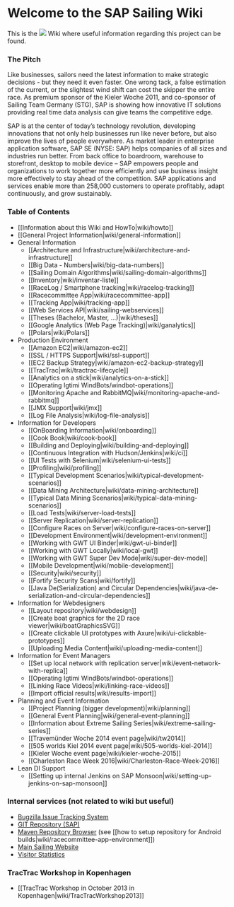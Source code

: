 # Welcome to the SAP Sailing Wiki

This is the <img src="https://www.sapsailing.com/images/sap-logo_grey.png"/> Wiki where useful information regarding this project can be found.

### The Pitch

Like businesses, sailors need the latest information to make strategic decisions - but they need it even faster. One wrong tack, a false estimation of the current, or the slightest wind shift can cost the skipper the entire race. As premium sponsor of the Kieler Woche 2011, and co-sponsor of Sailing Team Germany (STG), SAP is showing how innovative IT solutions providing real time data analysis can give teams the competitive edge.

SAP is at the center of today’s technology revolution, developing innovations that not only help businesses run like never before, but also improve the lives of people everywhere. As market leader in enterprise application software, SAP SE (NYSE: SAP) helps companies of all sizes and industries run better. From back office to boardroom, warehouse to storefront, desktop to mobile device – SAP empowers people and organizations to work together more efficiently and use business insight more effectively to stay ahead of the competition. SAP applications and services enable more than 258,000 customers to operate profitably, adapt continuously, and grow sustainably.

### Table of Contents

* [[Information about this Wiki and HowTo|wiki/howto]]
* [[General Project Information|wiki/general-information]]
* General Information
  * [[Architecture and Infrastructure|wiki/architecture-and-infrastructure]]
  * [[Big Data - Numbers|wiki/big-data-numbers]]
  * [[Sailing Domain Algorithms|wiki/sailing-domain-algorithms]]
  * [[Inventory|wiki/inventar-liste]]
  * [[RaceLog / Smartphone tracking|wiki/racelog-tracking]]
  * [[Racecommittee App|wiki/racecommittee-app]]
  * [[Tracking App|wiki/tracking-app]]
  * [[Web Services API|wiki/sailing-webservices]]
  * [[Theses (Bachelor, Master, ...)|wiki/theses]]
  * [[Google Analytics (Web Page Tracking)|wiki/ganalytics]]
  * [[Polars|wiki/Polars]]
* Production Environment
  * [[Amazon EC2|wiki/amazon-ec2]]
  * [[SSL / HTTPS Support|wiki/ssl-support]]
  * [[EC2 Backup Strategy|wiki/amazon-ec2-backup-strategy]]
  * [[TracTrac|wiki/tractrac-lifecycle]]
  * [[Analytics on a stick|wiki/analytics-on-a-stick]]
  * [[Operating Igtimi WindBots/windbot-operations]]
  * [[Monitoring Apache and RabbitMQ|wiki/monitoring-apache-and-rabbitmq]]
  * [[JMX Support|wiki/jmx]]
  * [[Log File Analysis|wiki/log-file-analysis]]
* Information for Developers
  * [[OnBoarding Information|wiki/onboarding]]
  * [[Cook Book|wiki/cook-book]]
  * [[Building and Deploying|wiki/building-and-deploying]]
  * [[Continuous Integration with Hudson/Jenkins|wiki/ci]]
  * [[UI Tests with Selenium|wiki/selenium-ui-tests]]
  * [[Profiling|wiki/profiling]]
  * [[Typical Development Scenarios|wiki/typical-development-scenarios]]
  * [[Data Mining Architecture|wiki/data-mining-architecture]]
  * [[Typical Data Mining Scenarios|wiki/typical-data-mining-scenarios]]
  * [[Load Tests|wiki/server-load-tests]]
  * [[Server Replication|wiki/server-replication]]
  * [[Configure Races on Server|wiki/configure-races-on-server]]
  * [[Development Environment|wiki/development-environment]]
  * [[Working with GWT UI Binder|wiki/gwt-ui-binder]]
  * [[Working with GWT Locally|wiki/local-gwt]]
  * [[Working with GWT Super Dev Mode|wiki/super-dev-mode]]
  * [[Mobile Development|wiki/mobile-development]]
  * [[Security|wiki/security]]
  * [[Fortify Security Scans|wiki/fortify]]
  * [[Java De(Serialization) and Circular Dependencies|wiki/java-de-serialization-and-circular-dependencies]]
* Information for Webdesigners
  * [[Layout repository|wiki/webdesign]]
  * [[Create boat graphics for the 2D race viewer|wiki/boatGraphicsSVG]]
  * [[Create clickable UI prototypes with Axure|wiki/ui-clickable-prototypes]]
  * [[Uploading Media Content|wiki/uploading-media-content]]
* Information for Event Managers
  * [[Set up local network with replication server|wiki/event-network-with-replica]]
  * [[Operating Igtimi WindBots/windbot-operations]]
  * [[Linking Race Videos|wiki/linking-race-videos]]
  * [[Import official results|wiki/results-import]]
* Planning and Event Information
  * [[Project Planning (bigger development)|wiki/planning]]
  * [[General Event Planning|wiki/general-event-planning]]
  * [[Information about Extreme Sailing Series|wiki/extreme-sailing-series]]
  * [[Travem&uuml;nder Woche 2014 event page|wiki/tw2014]]
  * [[505 worlds Kiel 2014 event page|wiki/505-worlds-kiel-2014]]
  * [[Kieler Woche event page|wiki/kieler-woche-2015]]
  * [[Charleston Race Week 2016|wiki/Charleston-Race-Week-2016]]
* Lean DI Support
  * [[Setting up internal Jenkins on SAP Monsoon|wiki/setting-up-jenkins-on-sap-monsoon]]

### Internal services (not related to wiki but useful)

* [Bugzilla Issue Tracking System](http://bugzilla.sapsailing.com/bugzilla/)
* [GIT Repository (SAP)](ssh://git.wdf.sap.corp:29418/SAPSail/sapsailingcapture.git)
* [Maven Repository Browser](http://maven.sapsailing.com/maven/) (see [[how to setup repository for Android builds|wiki/racecommittee-app-environment]])
* [Main Sailing Website](http://www.sapsailing.com)
* [Visitor Statistics](http://analysis.sapsailing.com/)

### TracTrac Workshop in Kopenhagen

* [[TracTrac Workshop in October 2013 in Kopenhagen|wiki/TracTracWorkshop2013]]
